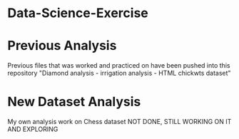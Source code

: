 # Data-Science-Exercise

# Previous Analysis

Previous files that was worked and practiced on have been pushed into this repository
"Diamond analysis - irrigation analysis - HTML chickwts dataset"

# New Dataset Analysis

My own analysis work on Chess dataset
NOT DONE, STILL WORKING ON IT AND EXPLORING